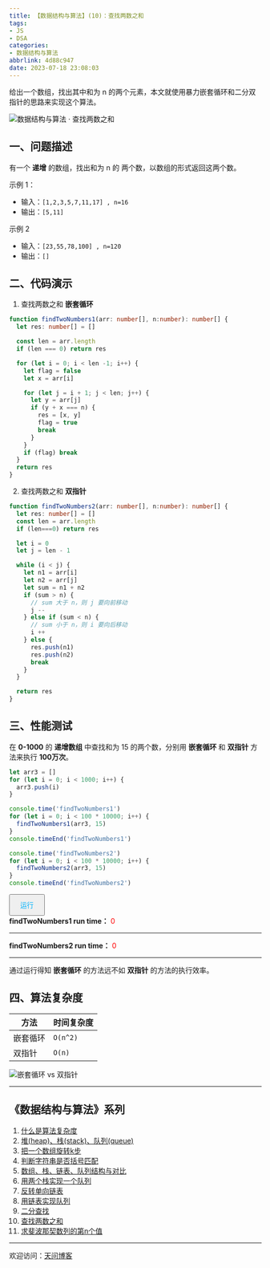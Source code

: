 ```yaml
---
title: 【数据结构与算法】(10)：查找两数之和
tags:
- JS
- DSA
categories:
- 数据结构与算法
abbrlink: 4d88c947
date: 2023-07-18 23:08:03
---
```


给出一个数组，找出其中和为 n 的两个元素，本文就使用暴力嵌套循环和二分双指针的思路来实现这个算法。

![数据结构与算法 · 查找两数之和](https://tiven.cn/static/img/img-dsa-01-6Q5tuJKvFrD-nx9eIVizq.jpg)

[//]: # (<!-- more -->)

## 一、问题描述

有一个 **递增** 的数组，找出和为 n 的 两个数，以数组的形式返回这两个数。

示例 1：

* 输入：`[1,2,3,5,7,11,17] , n=16`
* 输出：`[5,11]`

示例 2

* 输入：`[23,55,78,100] , n=120`
* 输出：`[]`

## 二、代码演示

1. 查找两数之和 **嵌套循环**

```typescript
function findTwoNumbers1(arr: number[], n:number): number[] {
  let res: number[] = []

  const len = arr.length
  if (len === 0) return res

  for (let i = 0; i < len -1; i++) {
    let flag = false
    let x = arr[i]

    for (let j = i + 1; j < len; j++) {
      let y = arr[j]
      if (y + x === n) {
        res = [x, y]
        flag = true
        break
      }
    }
    if (flag) break
  }
  return res
}
```

2. 查找两数之和 **双指针**

```typescript
function findTwoNumbers2(arr: number[], n:number): number[] {
  let res: number[] = []
  const len = arr.length
  if (len===0) return res

  let i = 0
  let j = len - 1

  while (i < j) {
    let n1 = arr[i]
    let n2 = arr[j]
    let sum = n1 + n2
    if (sum > n) {
      // sum 大于 n，则 j 要向前移动
      j --
    } else if (sum < n) {
      // sum 小于 n，则 i 要向后移动
      i ++
    } else {
      res.push(n1)
      res.push(n2)
      break
    }
  }

  return res
}
```

## 三、性能测试

在 **0-1000** 的 **递增数组** 中查找和为 15 的两个数，分别用 **嵌套循环** 和 **双指针** 方法来执行 **100万次**。

```javascript
let arr3 = []
for (let i = 0; i < 1000; i++) {
  arr3.push(i)
}

console.time('findTwoNumbers1')
for (let i = 0; i < 100 * 10000; i++) {
  findTwoNumbers1(arr3, 15)
}
console.timeEnd('findTwoNumbers1')

console.time('findTwoNumbers2')
for (let i = 0; i < 100 * 10000; i++) {
  findTwoNumbers2(arr3, 15)
}
console.timeEnd('findTwoNumbers2')
```

<div>
  <button style='padding: 10px 20px; color: #00b1fb;' class='rotate-btn' onclick='run()'>运行</button>
  <br>
  <b>findTwoNumbers1 run time：</b>  <span style='color: red;' class='box1-ms'>0</span>
  <hr>
  <b>findTwoNumbers2 run time：</b>  <span style='color: red;' class='box2-ms'>0</span>
  <hr>
</div>
<script>
  // 查找两数之和
  // 嵌套循环 O(n^2)
  function findTwoNumbers1(arr, n) {
    let res = []

    const len = arr.length
    if (len === 0) return res

    for (let i = 0; i < len -1; i++) {
      let flag = false
      let x = arr[i]

      for (let j = i + 1; j < len; j++) {
        let y = arr[j]
        if (y + x === n) {
          res = [x, y]
          flag = true
          break
        }
      }
      if (flag) break
    }
    return res
  }

  // 查找两数之和
  // 双指针
  function findTwoNumbers2(arr, n) {
    let res = []
    const len = arr.length
    if (len===0) return res

    let i = 0
    let j = len - 1

    while (i < j) {
      let n1 = arr[i]
      let n2 = arr[j]
      let sum = n1 + n2
      if (sum > n) {
        // sum 大于 n，则 j 要向前移动
        j --
      } else if (sum < n) {
        // sum 小于 n，则 i 要向后移动
        i ++
      } else {
        res.push(n1)
        res.push(n2)
        break
      }
    }

    return res
  }
  
  function run() {
    let arr3 = []
    for (let i = 0; i < 1000; i++) {
      arr3.push(i)
    }

    let s1 = performance.now()
    for (let i = 0; i < 100 * 10000; i++) {
      findTwoNumbers1(arr3, 15)
    }
    document.querySelector('.box1-ms').innerText = performance.now() - s1 + ' ms'

    let s2 = performance.now()
    for (let i = 0; i < 100 * 10000; i++) {
      findTwoNumbers2(arr3, 15)
    }
    document.querySelector('.box2-ms').innerText = performance.now() - s2 + ' ms'
  }
</script>

通过运行得知 **嵌套循环** 的方法远不如 **双指针** 的方法的执行效率。

## 四、算法复杂度

| 方法   | 时间复杂度  |
|------|--------|
| 嵌套循环 | `O(n^2)` |
| 双指针  | `O(n)`   |

![嵌套循环 vs 双指针](https://tiven.cn/static/img/img-binary-search-03-34o_kmxEtNKuYVBVKZNJ-.jpg)

-----
## 《数据结构与算法》系列

1. [什么是算法复杂度](https://tiven.cn/p/b9063113/ '什么是算法复杂度')
2. [堆(heap)、栈(stack)、队列(queue)](https://tiven.cn/p/c55e8f27/ '堆(heap)、栈(stack)、队列(queue)')
3. [把一个数组旋转k步](https://tiven.cn/p/12d6f2da/ '把一个数组旋转k步')
4. [判断字符串是否括号匹配](https://tiven.cn/p/df874343/ '判断字符串是否括号匹配')
5. [数组、栈、链表、队列结构与对比](https://tiven.cn/p/80e3121a/ '数组、栈、链表、队列结构与对比')
6. [用两个栈实现一个队列](https://tiven.cn/p/bf65fdf9/ '用两个栈实现一个队列')
7. [反转单向链表](https://tiven.cn/p/fc060cbe/ '反转单向链表')
8. [用链表实现队列](https://tiven.cn/p/a0867d06/ '用链表实现队列')
9. [二分查找](https://tiven.cn/p/5aae9ba7/ '二分查找')
10. [查找两数之和](https://tiven.cn/p/4d88c947/ '查找两数之和')
11. [求斐波那契数列的第n个值](https://tiven.cn/p/ed941f6c/ '求斐波那契数列的第n个值')

---

欢迎访问：[天问博客](https://tiven.cn/p/4d88c947/ "天问博客-专注于大前端技术")

